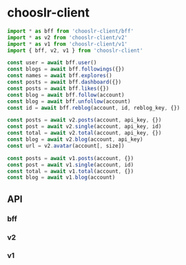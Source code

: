 # chooslr-client

```js
import * as bff from 'chooslr-client/bff'
import * as v2 from 'chooslr-client/v2'
import * as v1 from 'chooslr-client/v1'
import { bff, v2, v1 } from 'chooslr-client'

const user = await bff.user()
const blogs = await bff.followings({})
const names = await bff.explores()
const posts = await bff.dashboard({})
const posts = await bff.likes({})
const blog = await bff.follow(account)
const blog = await bff.unfollow(account)
const id = await bff.reblog(account, id, reblog_key, {})

const posts = await v2.posts(account, api_key, {})
const post = await v2.single(account, api_key, id)
const total = await v2.total(account, api_key, {})
const blog = await v2.blog(account, api_key)
const url = v2.avatar(account[, size])

const posts = await v1.posts(account, {})
const post = await v1.single(account, id)
const total = await v1.total(account, {})
const blog = await v1.blog(account)
```

## API
### bff
### v2
### v1

<!-- import {
user,
followings,
explores,
dashboard,
likes,
follow,
unfollow,
reblog
} from 'chooslr-client/bff'
import {
avatar,
blog,
posts,
total,
single
} from 'chooslr-client/v2'
import {
tumblelog,
posts,
total,
single
} from 'chooslr-client/v1' -->
<!-- ```js
likes({ offset: 700 })
.then(async posts => {
  const { liked_timestamp, timestamp } = posts[0]
  const expect_post = posts[1]

  const liked_timestamp_posts = await likes({ before: liked_timestamp, limit: 8 })
  const timestamp_posts = await likes({ before: timestamp, limit: 8 })

  console.log(["posts", posts.map(({ id, date }) => ({ id, date }))])
  console.log(["expect_post", expect_post])
  console.log(["liked_timestamp_post", liked_timestamp_posts.length, liked_timestamp_posts[0]])
  console.log(["timestamp_post", timestamp_posts.length, timestamp_posts[0]])
})
```
liked_timestampを使うべきだな。
で、たぶんだけど、liked_timestampを使った場合は「likeした時系列で」の並びになる。
だからpost.dateで見れば逆行しているように見えるけれど、それが正しい。
timestampではなくliked_timestampを使うのが正しい。 -->